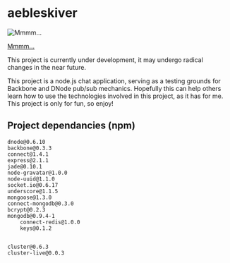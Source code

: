 # aebleskiver

![Mmmm...](http://upload.wikimedia.org/wikipedia/commons/0/04/Aebleskiver.jpg)

[Mmmm...](http://en.wikipedia.org/wiki/%C3%86bleskiver)

This project is currently under development, it may undergo radical changes in the near future.

This project is a node.js chat application, serving as a testing grounds for Backbone and DNode
pub/sub mechanics.  Hopefully this can help others learn how to use the technologies involved in 
this project, as it has for me.  This project is only for fun, so enjoy!

## Project dependancies (npm)

    dnode@0.6.10
    backbone@0.3.3
    connect@1.4.1
    express@2.1.1
    jade@0.10.1
    node-gravatar@1.0.0
    node-uuid@1.1.0
    socket.io@0.6.17
    underscore@1.1.5
    mongoose@1.3.0
    connect-mongodb@0.3.0
    bcrypt@0.2.3
    mongodb@0.9.4-1
        connect-redis@1.0.0
        keys@0.1.2
    
    
    cluster@0.6.3
    cluster-live@0.0.3
